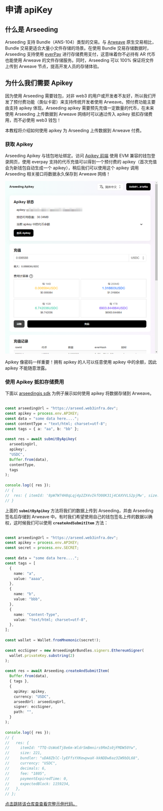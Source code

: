 # 申请 apiKey

## 什么是 Arseeding

Arseeding 支持 Bundle（ANS-104）类型的交易。与 [Arweave](https://www.arweave.org/) 原生交易相比，Bundle 交易更适合大量小文件存储的场景。在使用 Bundle 交易存储数据时，Arseeding 支持使用 [everPay](https://everpay.io/) 进行存储费用支付，这意味着你不必持有 AR 代币也能使用 Arweave 的文件存储服务。同时，Arseeding 可以 100% 保证将文件上传到 Arweave 节点，提高开发人员的存储体验。

## 为什么我们需要 Apikey

因为使用 Arseeding 需要钱包，对非 web3 的用户或开发者不友好，所以我们开发了预付费功能（类似卡密）来支持传统开发者使用 Arweave。预付费功能主要由支持 apikey 体现。Arseeding apikey 需要预先充值一定数量的代币，在未来使用 Arseeding 上传数据到 Arweave 网络时可以通过传入  apikey 抵扣存储费用，而不必使用 web3 钱包！

本教程将介绍如何使用 apikey 为 Arseeding 上传数据到 Arweave 付费。


### 获取 Apikey

Arseeding Apikey 与钱包地址绑定。访问 [Apikey 前端](https://apikey.web3infra.dev/) 使用  EVM 兼容的钱包登录网页，使用 everpay 支持的代币充值可以得到一个预付费的 apikey（首次充值会为新钱包自动生成一个 apikey），稍后我们可以使用这个 apikey 调用 Arseeding 相关接口将数据永久保存到 Arweave 网络！

![apikeyPage](../../../../../../static/img/apikey.png)

Apikey 像密码一样重要！拥有 apikey 的人可以任意使用 apikey 中的余额，因此 apikey 不能随意泄露。

### 使用 Apikey 抵扣存储费用

下面以 [arseedingjs sdk](../sdk/arseeding-js/bundle.md) 为例子展示如何使用 apikey 将数据存储到 Arweave。

```ts

const arseedingUrl = "https://arseed.web3infra.dev";
const apikey = process.env.APIKEY;
const data = "some data here....";
const contentType = "text/html; charset=utf-8";
const tags = { a: "aa", b: "bb" };

const res = await submitByApikey(
  arseedingUrl,
  apikey!,
  "USDC",
  Buffer.from(data),
  contentType,
  tags
);

console.log({ res });
// {
//  res: { itemId: '8pW7W74H8qLqj4p2ZX4vIkfO08K31j4CAXVVLS2pjMw', size: 18 }
// }

```

上面的 **`submitByApikey`** 方法将我们的数据上传到 Arseeding，并由 Arseeding 签名后存储到 Arweave 中。有时我们希望使用自己的钱包签名上传的数据以确权，这时候我们可以使用 **`createAndSubmitItem`** 方法：

```ts

const arseedingUrl = "https://arseed.web3infra.dev";
const apikey = process.env.APIKEY;
const secret = process.env.SECRET;

const data = "some data here....";
const tags = [
  {
    name: "a",
    value: "aaaa",
  },
  {
    name: "b",
    value: "bbb",
  },
  {
    name: "Content-Type",
    value: "text/html; charset=utf-8",
  },
];

const wallet = Wallet.fromMnemonic(secret!);

const eccSigner = new ArseedingArBundles.signers.EthereumSigner(
  wallet.privateKey.substring(2)
);

const res = await Arseeding.createAndSubmitItem(
  Buffer.from(data),
  { tags },
  {
    apiKey: apikey,
    currency: "USDC",
    arseedUrl: arseedingUrl,
    signer: eccSigner,
    path: "",
  }
);

console.log({ res });
// {
//   res: {
//     itemId: "TTQ-UsWo6Tj8e6m-WldrSmBmnirs9RmIs0jFMDW50Yw",
//     size: 221,
//     bundler: "uDA8ZblC-lyEFfsYXKewpwaX-kkNDDw8az3IW9bDL68",
//     currency: "USDC",
//     decimals: 6,
//     fee: "1805",
//     paymentExpiredTime: 0,
//     expectedBlock: 1159234,
//   },
// };

```

[点击跳转该仓库查查看完整示例代码。](https://github.com/ethever/arseeding-apikey-demo)